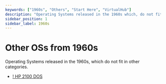 ```yaml
---
keywords: ["1960s", "Others", "Start Here", "VirtualHub"]
description: "Operating Systems released in the 1960s which, do not fit in other categories."
sidebar_position: 1
sidebar_label: 1960s
---
```


# Other OSs from 1960s

Operating Systems released in the 1960s, which do not fit in other categories.

- [! HP 2100 DOS](/1960s/1969/hp2100dos/)
